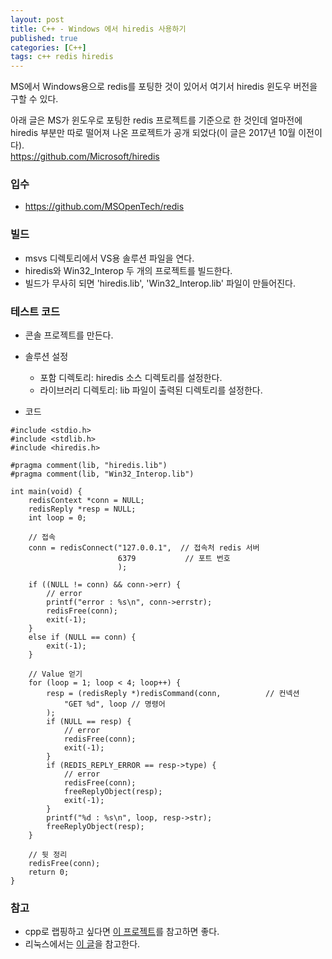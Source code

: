 ```yaml
---
layout: post
title: C++ - Windows 에서 hiredis 사용하기
published: true
categories: [C++]
tags: c++ redis hiredis
---  
```

MS에서 Windows용으로 redis를 포팅한 것이 있어서 여기서 hiredis 윈도우 버전을 구할 수 있다.  
  
아래 글은 MS가 윈도우로 포팅한 redis 프로젝트를 기준으로 한 것인데 얼마전에 hiredis 부분만 따로 떨어져 나온 프로젝트가 공개 되었다(이 글은 2017년 10월 이전이다).  
https://github.com/Microsoft/hiredis  
    
### 입수
- https://github.com/MSOpenTech/redis
  
    
### 빌드
- msvs 디렉토리에서 VS용 솔루션 파일을 연다.
- hiredis와 Win32_Interop 두 개의 프로젝트를 빌드한다.
- 빌드가 무사히 되면 'hiredis.lib', 'Win32_Interop.lib' 파일이 만들어진다.
  
  
### 테스트 코드
- 콘솔 프로젝트를 만든다.
- 솔루션 설정
    - 포함 디렉토리: hiredis 소스 디렉토리를 설정한다.
    - 라이브러리 디렉토리: lib 파일이 출력된 디렉토리를 설정한다.
  
- 코드
  
```
#include <stdio.h>
#include <stdlib.h>
#include <hiredis.h>

#pragma comment(lib, "hiredis.lib")
#pragma comment(lib, "Win32_Interop.lib")

int main(void) {
	redisContext *conn = NULL;
	redisReply *resp = NULL;
	int loop = 0;

	// 접속
	conn = redisConnect("127.0.0.1",  // 접속처 redis 서버
						6379           // 포트 번호
						);

	if ((NULL != conn) && conn->err) {
		// error
		printf("error : %s\n", conn->errstr);
		redisFree(conn);
		exit(-1);
	}
	else if (NULL == conn) {
		exit(-1);
	}

	// Value 얻기
	for (loop = 1; loop < 4; loop++) {
		resp = (redisReply *)redisCommand(conn,          // 컨넥션
			"GET %d", loop // 명령어
		);
		if (NULL == resp) {
			// error
			redisFree(conn);
			exit(-1);
		}
		if (REDIS_REPLY_ERROR == resp->type) {
			// error
			redisFree(conn);
			freeReplyObject(resp);
			exit(-1);
		}
		printf("%d : %s\n", loop, resp->str);
		freeReplyObject(resp);
	}

	// 뒷 정리
	redisFree(conn);
	return 0;
}
```
  
  
### 참고
- cpp로 랩핑하고 싶다면 [이 프로젝트](https://github.com/RedisCppTeam/RedisCpp-hiredis)를 참고하면 좋다.
- 리눅스에서는 [이 글](http://qiita.com/Ki4mTaria/items/d73cf3d244c903d493eb)을 참고한다.
